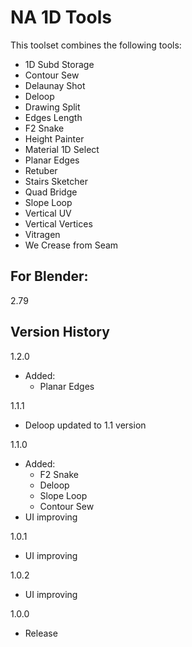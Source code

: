 # NA 1D Tools

This toolset combines the following tools:

- 1D Subd Storage
- Contour Sew
- Delaunay Shot
- Deloop
- Drawing Split
- Edges Length
- F2 Snake
- Height Painter
- Material 1D Select
- Planar Edges
- Retuber
- Stairs Sketcher
- Quad Bridge
- Slope Loop
- Vertical UV
- Vertical Vertices
- Vitragen
- We Crease from Seam

For Blender:
-
2.79

Version History
-
1.2.0
- Added:
  - Planar Edges

1.1.1
- Deloop updated to 1.1 version

1.1.0
- Added:
  - F2 Snake
  - Deloop
  - Slope Loop
  - Contour Sew
- UI improving

1.0.1
- UI improving

1.0.2
- UI improving

1.0.0
- Release
